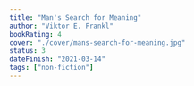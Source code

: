 ```yaml
---
title: "Man's Search for Meaning"
author: "Viktor E. Frankl"
bookRating: 4
cover: "./cover/mans-search-for-meaning.jpg"
status: 3
dateFinish: "2021-03-14"
tags: ["non-fiction"]
---
```

